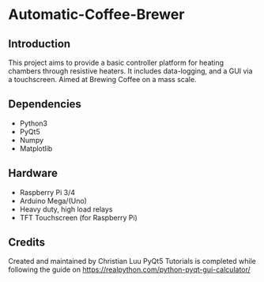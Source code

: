 # Automatic-Coffee-Brewer

## Introduction
This project aims to provide a basic controller platform for heating chambers through resistive heaters. It includes data-logging, and a GUI via a touchscreen. 
Aimed at Brewing Coffee on a mass scale.

## Dependencies
- Python3
- PyQt5
- Numpy
- Matplotlib

## Hardware
- Raspberry Pi 3/4
- Arduino Mega/(Uno)
- Heavy duty, high load relays
- TFT Touchscreen (for Raspberry Pi)

## Credits
Created and maintained by Christian Luu
PyQt5 Tutorials is completed while following the guide on https://realpython.com/python-pyqt-gui-calculator/
